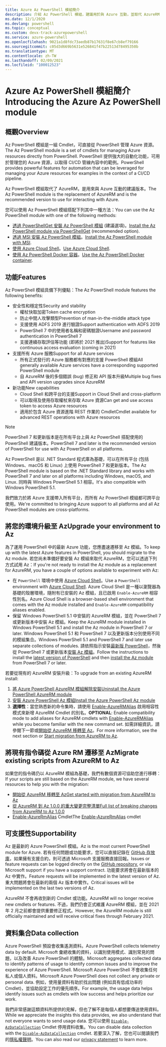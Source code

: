 ```yaml
---
title: Azure Az PowerShell 模組簡介
description: 介紹 Az PowerShell 模組，建議用於與 Azure 互動，並取代 AzureRM PowerShell 模組。
ms.date: 12/1/2020
ms.devlang: powershell
ms.topic: conceptual
ms.custom: devx-track-azurepowershell
ms.service: azure-powershell
ms.openlocfilehash: 9021a1d8fdc73aedb87b17631f8e67cb8ef79166
ms.sourcegitcommit: c05d3d669b5631e526841f47b22513d78495350b
ms.translationtype: MT
ms.contentlocale: zh-TW
ms.lasthandoff: 02/09/2021
ms.locfileid: "100012523"
---
```

# <a name="introducing-the-azure-az-powershell-module"></a><span data-ttu-id="76f6b-103">Azure Az PowerShell 模組簡介</span><span class="sxs-lookup"><span data-stu-id="76f6b-103">Introducing the Azure Az PowerShell module</span></span>

## <a name="overview"></a><span data-ttu-id="76f6b-104">概觀</span><span class="sxs-lookup"><span data-stu-id="76f6b-104">Overview</span></span>

<span data-ttu-id="76f6b-105">Az PowerShell 模組是一組 Cmdlet，可直接從 PowerShell 管理 Azure 資源。</span><span class="sxs-lookup"><span data-stu-id="76f6b-105">The Az PowerShell module is a set of cmdlets for managing Azure resources directly from PowerShell.</span></span> <span data-ttu-id="76f6b-106">PowerShell 提供強大的自動化功能，可用於管理您的 Azure 資源，以取得 CI/CD 管線內容中的範例。</span><span class="sxs-lookup"><span data-stu-id="76f6b-106">PowerShell provides powerful features for automation that can be leveraged for managing your Azure resources for examples in the context of a CI/CD pipeline.</span></span>

<span data-ttu-id="76f6b-107">Az PowerShell 模組取代了 AzureRM，是用來與 Azure 互動的建議版本。</span><span class="sxs-lookup"><span data-stu-id="76f6b-107">The Az PowerShell module is the replacement of AzureRM and is the recommended version to use for interacting with Azure.</span></span>

<span data-ttu-id="76f6b-108">您可以使用 Az PowerShell 模組搭配下列其中一種方法：</span><span class="sxs-lookup"><span data-stu-id="76f6b-108">You can use the Az PowerShell module with one of the following methods:</span></span>

* <span data-ttu-id="76f6b-109">[透過 PowerShellGet 安裝 Az PowerShell 模組](install-az-ps.md) (建議選項)。</span><span class="sxs-lookup"><span data-stu-id="76f6b-109">[Install the Az PowerShell module via PowerShellGet](install-az-ps.md) (recommended option).</span></span>
* <span data-ttu-id="76f6b-110">[透過 MSI 安裝 Az PowerShell 模組](install-az-ps-msi.md)。</span><span class="sxs-lookup"><span data-stu-id="76f6b-110">[Install the Az PowerShell module with MSI](install-az-ps-msi.md).</span></span>
* <span data-ttu-id="76f6b-111">[使用 Azure Cloud Shell](/azure/cloud-shell/overview)。</span><span class="sxs-lookup"><span data-stu-id="76f6b-111">[Use Azure Cloud Shell](/azure/cloud-shell/overview).</span></span>
* <span data-ttu-id="76f6b-112">[使用 Az PowerShell Docker 容器](azureps-in-docker.md)。</span><span class="sxs-lookup"><span data-stu-id="76f6b-112">[Use the Az PowerShell Docker container](azureps-in-docker.md).</span></span>

## <a name="features"></a><span data-ttu-id="76f6b-113">功能</span><span class="sxs-lookup"><span data-stu-id="76f6b-113">Features</span></span>

<span data-ttu-id="76f6b-114">Az PowerShell 模組具備下列優點：</span><span class="sxs-lookup"><span data-stu-id="76f6b-114">The Az PowerShell module features the following benefits:</span></span>

* <span data-ttu-id="76f6b-115">安全性和穩定性</span><span class="sxs-lookup"><span data-stu-id="76f6b-115">Security and stability</span></span>
  * <span data-ttu-id="76f6b-116">權杖快取加密</span><span class="sxs-lookup"><span data-stu-id="76f6b-116">Token cache encryption</span></span>
  * <span data-ttu-id="76f6b-117">防止中間人攻擊類型</span><span class="sxs-lookup"><span data-stu-id="76f6b-117">Prevention of man-in-the-middle attack type</span></span>
  * <span data-ttu-id="76f6b-118">支援使用 ADFS 2019 進行驗證</span><span class="sxs-lookup"><span data-stu-id="76f6b-118">Support authentication with ADFS 2019</span></span>
  * <span data-ttu-id="76f6b-119">PowerShell 7 中的使用者名稱和密碼驗證</span><span class="sxs-lookup"><span data-stu-id="76f6b-119">Username and password authentication in PowerShell 7</span></span>
  * <span data-ttu-id="76f6b-120">支援連續存取評估等功能 (即將於 2021 推出)</span><span class="sxs-lookup"><span data-stu-id="76f6b-120">Support for features like continuous access evaluation (coming in 2021)</span></span>
* <span data-ttu-id="76f6b-121">支援所有 Azure 服務</span><span class="sxs-lookup"><span data-stu-id="76f6b-121">Support for all Azure services</span></span>
  * <span data-ttu-id="76f6b-122">所有正式發行的 Azure 服務都有對應的支援 PowerShell 模組</span><span class="sxs-lookup"><span data-stu-id="76f6b-122">All generally available Azure services have a corresponding supported PowerShell module</span></span>
  * <span data-ttu-id="76f6b-123">自 AzureRM 後的多個錯誤 (bug) 修正和 API 版本升級</span><span class="sxs-lookup"><span data-stu-id="76f6b-123">Multiple bug fixes and API version upgrades since AzureRM</span></span>
* <span data-ttu-id="76f6b-124">新功能</span><span class="sxs-lookup"><span data-stu-id="76f6b-124">New capabilities</span></span>
  * <span data-ttu-id="76f6b-125">Cloud Shell 和跨平台的支援</span><span class="sxs-lookup"><span data-stu-id="76f6b-125">Support in Cloud Shell and cross-platform</span></span>
  * <span data-ttu-id="76f6b-126">可以取得及使用存取權杖來存取 Azure 資源</span><span class="sxs-lookup"><span data-stu-id="76f6b-126">Can get and use access token to access Azure resources</span></span>
  * <span data-ttu-id="76f6b-127">適用於包含 Azure 資源進階 REST 作業的 Cmdlet</span><span class="sxs-lookup"><span data-stu-id="76f6b-127">Cmdlet available for advanced REST operations with Azure resources</span></span>

> [!NOTE]
> <span data-ttu-id="76f6b-128">PowerShell 7 和更新版本是在所有平台上與 Az PowerShell 搭配使用的 PowerShell 建議版本。</span><span class="sxs-lookup"><span data-stu-id="76f6b-128">PowerShell 7 and later is the recommended version of PowerShell for use with Az PowerShell on all platforms.</span></span>

<span data-ttu-id="76f6b-129">Az PowerShell 是以 .NET Standard 程式庫為基礎，可以在所有平台 (包括 Windows、macOS 和 Linux) 上使用 PowerShell 7 和更新版本。</span><span class="sxs-lookup"><span data-stu-id="76f6b-129">The Az PowerShell module is based on the .NET Standard library and works with PowerShell 7 and later on all platforms including Windows, macOS, and Linux.</span></span> <span data-ttu-id="76f6b-130">同時與 Windows PowerShell 5.1 相容。</span><span class="sxs-lookup"><span data-stu-id="76f6b-130">It's also compatible with Windows PowerShell 5.1.</span></span>

<span data-ttu-id="76f6b-131">我們致力於將 Azure 支援帶入所有平台，而所有 Az PowerShell 模組都可跨平台使用。</span><span class="sxs-lookup"><span data-stu-id="76f6b-131">We're committed to bringing Azure support to all platforms and all Az PowerShell modules are cross-platforms.</span></span>

## <a name="upgrade-your-environment-to-az"></a><span data-ttu-id="76f6b-132">將您的環境升級至 Az</span><span class="sxs-lookup"><span data-stu-id="76f6b-132">Upgrade your environment to Az</span></span>

<span data-ttu-id="76f6b-133">為了運用 PowerShell 中的最新 Azure 功能，您應盡速遷移至 Az 模組。</span><span class="sxs-lookup"><span data-stu-id="76f6b-133">To keep up with the latest Azure features in PowerShell, you should migrate to the Az module.</span></span> <span data-ttu-id="76f6b-134">若您尚未準備好要安裝 Az 模組來取代 AzureRM，您可以透過下列方式試用 Az：</span><span class="sxs-lookup"><span data-stu-id="76f6b-134">If you're not ready to install the Az module as a replacement for AzureRM, you have a couple of options available to experiment with Az:</span></span>

* <span data-ttu-id="76f6b-135">在 `PowerShell` 環境中使用 [Azure Cloud Shell](/azure/cloud-shell/overview)。</span><span class="sxs-lookup"><span data-stu-id="76f6b-135">Use a `PowerShell` environment with [Azure Cloud Shell](/azure/cloud-shell/overview).</span></span> <span data-ttu-id="76f6b-136">Azure Cloud Shell 是一種以瀏覽器為基礎的殼層環境，隨附有已安裝的 Az 模組，且已啟用 `Enable-AzureRM` 相容性別名。</span><span class="sxs-lookup"><span data-stu-id="76f6b-136">Azure Cloud Shell is a browser-based shell environment that comes with the Az module installed and `Enable-AzureRM` compatibility aliases enabled.</span></span>
* <span data-ttu-id="76f6b-137">保留 Windows PowerShell 5.1 中安裝的 AzureRM 模組，並在 PowerShell 7 或更新版本中安裝 Az 模組。</span><span class="sxs-lookup"><span data-stu-id="76f6b-137">Keep the AzureRM module installed in Windows PowerShell 5.1 and install the Az module in PowerShell 7 or later.</span></span> <span data-ttu-id="76f6b-138">Windows PowerShell 5.1 和 PowerShell 7 以及更新版本分別使用不同的模組集合。</span><span class="sxs-lookup"><span data-stu-id="76f6b-138">Windows PowerShell 5.1 and PowerShell 7 and later use separate collections of modules.</span></span> <span data-ttu-id="76f6b-139">請依照指示安裝[最新版 PowerShell](/powershell/scripting/install/installing-powershell)，然後從 PowerShell 7 或更新版本[安裝 Az 模組](install-az-ps.md)。</span><span class="sxs-lookup"><span data-stu-id="76f6b-139">Follow the instructions to install the [latest version of PowerShell](/powershell/scripting/install/installing-powershell) and then [install the Az module](install-az-ps.md) from PowerShell 7 or later.</span></span>

<span data-ttu-id="76f6b-140">若要從現有的 AzureRM 安裝升級：</span><span class="sxs-lookup"><span data-stu-id="76f6b-140">To upgrade from an existing AzureRM install:</span></span>

1. [<span data-ttu-id="76f6b-141">將 Azure PowerShell AzureRM 模組解除安裝</span><span class="sxs-lookup"><span data-stu-id="76f6b-141">Uninstall the Azure PowerShell AzureRM module</span></span>](/powershell/azure/uninstall-az-ps#uninstall-the-azurerm-module)
1. [<span data-ttu-id="76f6b-142">安裝 Azure PowerShell Az 模組</span><span class="sxs-lookup"><span data-stu-id="76f6b-142">Install the Azure PowerShell Az module</span></span>](install-az-ps.md)
1. <span data-ttu-id="76f6b-143">**選擇性**：當您熟悉新的命令集時，請使用 [Enable-AzureRMAlias](/powershell/module/az.accounts/enable-azurermalias) 啟用相容性模式來新增 AzureRM Cmdlet 的別名。</span><span class="sxs-lookup"><span data-stu-id="76f6b-143">**OPTIONAL**: Enable compatibility mode to add aliases for AzureRM cmdlets with [Enable-AzureRMAlias](/powershell/module/az.accounts/enable-azurermalias) while you become familiar with the new command set.</span></span> <span data-ttu-id="76f6b-144">如需詳細資訊，請參閱下一節或[開始從 AzureRM 移轉至 Az](migrate-from-azurerm-to-az.md)。</span><span class="sxs-lookup"><span data-stu-id="76f6b-144">For more information, see the next section or [Start migration from AzureRM to Az](migrate-from-azurerm-to-az.md).</span></span>

## <a name="migrate-existing-scripts-from-azurerm-to-az"></a><span data-ttu-id="76f6b-145">將現有指令碼從 Azure RM 遷移至 Az</span><span class="sxs-lookup"><span data-stu-id="76f6b-145">Migrate existing scripts from AzureRM to Az</span></span>

<span data-ttu-id="76f6b-146">如果您的指令碼仍以 AzureRM 模組為基礎，我們有數個資源可協助您進行移轉：</span><span class="sxs-lookup"><span data-stu-id="76f6b-146">If your scripts are still based on the AzureRM module, we have several resources to help you with the migration:</span></span>

* [<span data-ttu-id="76f6b-147">開始從 AzureRM 移轉至 Az</span><span class="sxs-lookup"><span data-stu-id="76f6b-147">Get started with migration from AzureRM to Az</span></span>](migrate-from-azurerm-to-az.md)
* [<span data-ttu-id="76f6b-148">從 AzureRM 到 Az 1.0.0 的重大變更完整清單</span><span class="sxs-lookup"><span data-stu-id="76f6b-148">Full list of breaking changes from AzureRM to Az 1.0.0</span></span>](migrate-az-1.0.0.md)
* <span data-ttu-id="76f6b-149">[Enable-AzureRmAlias](/powershell/module/az.accounts/enable-azurermalias) Cmdlet</span><span class="sxs-lookup"><span data-stu-id="76f6b-149">The [Enable-AzureRmAlias](/powershell/module/az.accounts/enable-azurermalias) cmdlet</span></span>

## <a name="supportability"></a><span data-ttu-id="76f6b-150">可支援性</span><span class="sxs-lookup"><span data-stu-id="76f6b-150">Supportability</span></span>

<span data-ttu-id="76f6b-151">Az 是最新的 Azure PowerShell 模組。</span><span class="sxs-lookup"><span data-stu-id="76f6b-151">Az is the most current PowerShell module for Azure.</span></span> <span data-ttu-id="76f6b-152">若有任何問題或功能要求，您可以直接記錄在 [GitHub 存放庫](https://github.com/Azure/azure-powershell)，如果擁有支援合約，則可透過 Microsoft 支援服務直接回報。</span><span class="sxs-lookup"><span data-stu-id="76f6b-152">Issues or feature requests can be logged directly on the [GitHub repository](https://github.com/Azure/azure-powershell), or via Microsoft support if you have a support contract.</span></span> <span data-ttu-id="76f6b-153">功能要求將會在最新版本的 Az 中實作。</span><span class="sxs-lookup"><span data-stu-id="76f6b-153">Feature requests will be implemented in the latest version of Az.</span></span> <span data-ttu-id="76f6b-154">重大問題將會在最新的兩個 Az 版本中實作。</span><span class="sxs-lookup"><span data-stu-id="76f6b-154">Critical issues will be implemented on the last two versions of Az.</span></span>

<span data-ttu-id="76f6b-155">AzureRM 不會再收到新的 Cmdlet 或功能。</span><span class="sxs-lookup"><span data-stu-id="76f6b-155">AzureRM will no longer receive new cmdlets or features.</span></span> <span data-ttu-id="76f6b-156">不過，我們仍會正式維護 AzureRM 模組，並在 2021 年 2 月之前都會提供重要修正程式。</span><span class="sxs-lookup"><span data-stu-id="76f6b-156">However, the AzureRM module is still officially maintained and will receive critical fixes through February 2021.</span></span>

## <a name="data-collection"></a><span data-ttu-id="76f6b-157">資料集合</span><span class="sxs-lookup"><span data-stu-id="76f6b-157">Data collection</span></span>

<span data-ttu-id="76f6b-158">Azure PowerShell 預設會收集遙測資料。</span><span class="sxs-lookup"><span data-stu-id="76f6b-158">Azure PowerShell collects telemetry data by default.</span></span> <span data-ttu-id="76f6b-159">Microsoft 彙總收集的資料，以識別使用模式、識別常見的問題，以及改善 Azure PowerShell 的體驗。</span><span class="sxs-lookup"><span data-stu-id="76f6b-159">Microsoft aggregates collected data to identify patterns of usage to identify common issues and to improve the experience of Azure PowerShell.</span></span>
<span data-ttu-id="76f6b-160">Microsoft Azure PowerShell 不會收集任何私人或個人資料。</span><span class="sxs-lookup"><span data-stu-id="76f6b-160">Microsoft Azure PowerShell does not collect any private or personal data.</span></span> <span data-ttu-id="76f6b-161">例如，使用量資料有助於找出問題 (例如具有低成功率的 Cmdlet)，並協助設定工作的優先順序。</span><span class="sxs-lookup"><span data-stu-id="76f6b-161">For example, the usage data helps identify issues such as cmdlets with low success and helps prioritize our work.</span></span>

<span data-ttu-id="76f6b-162">我們非常感謝這類資料所提供的見解，但也了解不是每個人都想要傳送使用資料。</span><span class="sxs-lookup"><span data-stu-id="76f6b-162">While we appreciate the insights this data provides, we also understand that not everyone wants to send usage data.</span></span> <span data-ttu-id="76f6b-163">您可以使用 [`Disable-AzDataCollection`](/powershell/module/az.accounts/disable-azdatacollection) Cmdlet 停用資料收集。</span><span class="sxs-lookup"><span data-stu-id="76f6b-163">You can disable data collection with the [`Disable-AzDataCollection`](/powershell/module/az.accounts/disable-azdatacollection) cmdlet.</span></span> <span data-ttu-id="76f6b-164">若要深入了解，您也可以閱讀我們的[隱私權聲明](https://privacy.microsoft.com/privacystatement)。</span><span class="sxs-lookup"><span data-stu-id="76f6b-164">You can also read our [privacy statement](https://privacy.microsoft.com/privacystatement) to learn more.</span></span>
